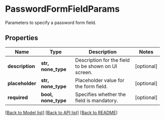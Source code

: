# PasswordFormFieldParams

Parameters to specify a password form field.

## Properties
Name | Type | Description | Notes
------------ | ------------- | ------------- | -------------
**description** | **str, none_type** | Description for the field to be shown on UI screen. | [optional] 
**placeholder** | **str, none_type** | Placeholder value for the form field. | [optional] 
**required** | **bool, none_type** | Specifies whether the field is mandatory. | [optional] 

[[Back to Model list]](../README.md#documentation-for-models) [[Back to API list]](../README.md#documentation-for-api-endpoints) [[Back to README]](../README.md)


